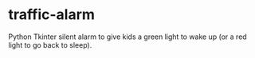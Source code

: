 # traffic-alarm
Python Tkinter silent alarm to give kids a green light to wake up (or a red light to go back to sleep).
